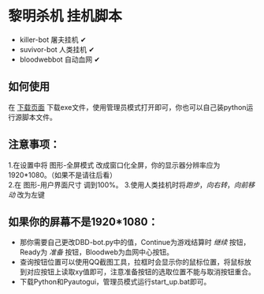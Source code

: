 # **黎明杀机 挂机脚本**  

- killer-bot 屠夫挂机 &#x2714;  
- suvivor-bot 人类挂机 &#x2714;  
- bloodwebbot 自动血网 &#x2714;  

## 如何使用
在 [下载页面](https://github.com/7urtle/Deadbydaylight-Farming-Bot/releases) 下载exe文件，使用管理员模式打开即可，你也可以自己装python运行源脚本文件。  

## 注意事项：  
1.在设置中将 图形-全屏模式 改成窗口化全屏，你的显示器分辨率应为1920\*1080。（如果不是请往后看）   
2.在 图形-用户界面尺寸 调到100%。
3.使用人类挂机时将*跑步*，*向右转*，*向前移动* 改为左键   

## 如果你的屏幕不是1920*1080：   
- 那你需要自己更改DBD-bot.py中的值，Continue为游戏结算时 *继续* 按钮，Ready为 *准备* 按钮，Bloodweb为血网中心按钮。   
- 查询按钮位置可以使用QQ截图工具，拉框时会显示你的鼠标位置，将鼠标放到对应按钮上读取xy值即可，注意准备按钮的选取位置不能与取消按钮重合。   
- 下载Python和Pyautogui，管理员模式运行start_up.bat即可。  


